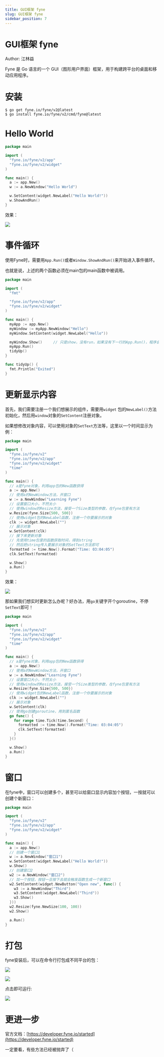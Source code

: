```yaml
---
title: GUI框架 fyne
slug: GUI框架 fyne
sidebar_position: 7
---
```



# GUI框架 fyne

Author: 江林益

Fyne 是 Go 语言的一个 GUI（图形用户界面）框架，用于构建跨平台的桌面和移动应用程序。

# <b>安装</b>

```shell
$ go get fyne.io/fyne/v2@latest
$ go install fyne.io/fyne/v2/cmd/fyne@latest
```

# <b>Hello World</b>

```go
package main

import (
  "fyne.io/fyne/v2/app"
  "fyne.io/fyne/v2/widget"
)

func main() {
  a := app.New()
  w := a.NewWindow("Hello World")

  w.SetContent(widget.NewLabel("Hello World!"))
  w.ShowAndRun()
}
```

效果：

![](/assets/FSFnbXyJBosGhgxhTxZcgVc2njh.png)

# <b>事件循环</b>

使用Fyne时，需要用`App.Run()`或者`Window.ShowAndRun()`来开始进入事件循环。

也就是说，上述的两个函数必须在main包的main函数中被调用。

```go
package main

import (
  "fmt"

  "fyne.io/fyne/v2/app"
  "fyne.io/fyne/v2/widget"
)

func main() {
  myApp := app.New()
  myWindow := myApp.NewWindow("Hello")
  myWindow.SetContent(widget.NewLabel("Hello"))

  myWindow.Show()     // 只是show，没有run，如果没有下一行的App.Run()，程序会直接退出！
  myApp.Run()
  tidyUp()
}

func tidyUp() {
  fmt.Println("Exited")
}
```

# <b>更新显示内容</b>

首先，我们需要注册一个我们想展示的组件，需要用`widget` 包的`NewLabel()`方法初始化，然后用`window`对象的`SetContent`注册对象。

如果想修改对象内容，可以使用对象的`SetText`方法等，这里以一个时间显示为例： 

```go
package main

import (
  "fyne.io/fyne/v2"
  "fyne.io/fyne/v2/app"
  "fyne.io/fyne/v2/widget"
  "time"
)

func main() {
  // a是fyne对象，利用app包的New函数获得
  a := app.New()
  // 使用a的NewWindow方法，开窗口
  w := a.NewWindow("Learning Fyne")
  // 设置窗口大小，不然太小
  // 使用window的Resize方法，接受一个Size类型的参数，在fyne包里有方法
  w.Resize(fyne.Size{500, 500})
  // 使用widget包的NewLabel函数，注册一个你要展示的对象
  clk := widget.NewLabel("")
  // 展示对象
  w.SetContent(clk)
  // 接下来更新对象
  // 先使用time包里的函数获取时间，得到string
  // 然后把string传入要展示对象的SetText方法即可
  formatted := time.Now().Format("Time: 03:04:05")
  clk.SetText(formatted)

  w.Show()
  a.Run()
}
```

效果：

![](/assets/Tgkxb9cSLonWUKxPPFbcerYcnzf.png)

那如果我们想实时更新怎么办呢？好办法，用`go`关键字开个goroutine，不停`SetText`即可！

```go
package main

import (
  "fyne.io/fyne/v2"
  "fyne.io/fyne/v2/app"
  "fyne.io/fyne/v2/widget"
  "time"
)

func main() {
  // a是fyne对象，利用app包的New函数获得
  a := app.New()
  // 使用a的NewWindow方法，开窗口
  w := a.NewWindow("Learning Fyne")
  // 设置窗口大小，不然太小
  // 使用window的Resize方法，接受一个Size类型的参数，在fyne包里有方法
  w.Resize(fyne.Size{500, 500})
  // 使用widget包的NewLabel函数，注册一个你要展示的对象
  clk := widget.NewLabel("")
  // 展示对象
  w.SetContent(clk)
  // 使用go创建goroutine，用到匿名函数
  go func() {
    for range time.Tick(time.Second) {
      formatted := time.Now().Format("Time: 03:04:05")
      clk.SetText(formatted)
    }
  }()

  w.Show()
  a.Run()
}
```

# <b>窗口</b>

在fyne中，窗口可以创建多个，甚至可以给窗口显示内容加个按钮，一按就可以创建个新窗口：

```go
package main

import (
  "fyne.io/fyne/v2"
  "fyne.io/fyne/v2/app"
  "fyne.io/fyne/v2/widget"
)

func main() {
  a := app.New()
  // 创建一个窗口1
  w := a.NewWindow("窗口1")
  w.SetContent(widget.NewLabel("Hello World!"))
  w.Show()
  // 创建窗口2
  w2 := a.NewWindow("窗口2")
  // 加一个按钮，按钮一旦按下去就会触发函数生成一个新窗口
  w2.SetContent(widget.NewButton("Open new", func() {
    w3 := a.NewWindow("Third")
    w3.SetContent(widget.NewLabel("Third"))
    w3.Show()
  }))
  w2.Resize(fyne.NewSize(100, 100))
  w2.Show()

  a.Run()
}
```

# <b>打包</b>

fyne安装后，可以在命令行打包成不同平台的包：

![](/assets/ALacbrDZvoh8LHxWT8icfv9Ynrf.png)

![](/assets/Ji7LblcECodPuKxlU2wc0qh9nnb.png)

点击即可运行:

![](/assets/YuK7bSIbxoTEMExqXp5c6WSKnSb.png)

# <b>更进一步</b>

官方文档：[https://developer.fyne.io/started](https://developer.fyne.io/started)

一定要看，有些方法已经被抛弃了（

